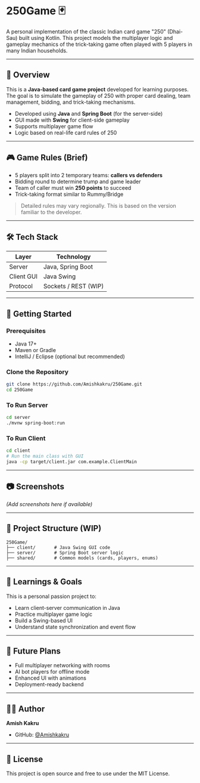 # 250Game 🃏

A personal implementation of the classic Indian card game "250" (Dhai-Sau) built using Kotlin. This project models the multiplayer logic and gameplay mechanics of the trick-taking game often played with 5 players in many Indian households.

---

## 📌 Overview

This is a **Java-based card game project** developed for learning purposes. The goal is to simulate the gameplay of 250 with proper card dealing, team management, bidding, and trick-taking mechanisms.

- Developed using **Java** and **Spring Boot** (for the server-side)
- GUI made with **Swing** for client-side gameplay
- Supports multiplayer game flow
- Logic based on real-life card rules of 250

---

## 🎮 Game Rules (Brief)

- 5 players split into 2 temporary teams: **callers vs defenders**
- Bidding round to determine trump and game leader
- Team of caller must win **250 points** to succeed
- Trick-taking format similar to Rummy/Bridge

> Detailed rules may vary regionally. This is based on the version familiar to the developer.

---

## 🛠️ Tech Stack

| Layer      | Technology      |
|------------|-----------------|
| Server     | Java, Spring Boot |
| Client GUI | Java Swing       |
| Protocol   | Sockets / REST (WIP) |

---

## 🚀 Getting Started

### Prerequisites
- Java 17+
- Maven or Gradle
- IntelliJ / Eclipse (optional but recommended)

### Clone the Repository
```bash
git clone https://github.com/Amishkakru/250Game.git
cd 250Game
````

### To Run Server

```bash
cd server
./mvnw spring-boot:run
```

### To Run Client

```bash
cd client
# Run the main class with GUI
java -cp target/client.jar com.example.ClientMain
```

---

## 📷 Screenshots

*(Add screenshots here if available)*

---

## 🧱 Project Structure (WIP)

```
250Game/
├── client/       # Java Swing GUI code
├── server/       # Spring Boot server logic
├── shared/       # Common models (cards, players, enums)
```

---

## 🧠 Learnings & Goals

This is a personal passion project to:

* Learn client-server communication in Java
* Practice multiplayer game logic
* Build a Swing-based UI
* Understand state synchronization and event flow

---

## 🧳 Future Plans

* Full multiplayer networking with rooms
* AI bot players for offline mode
* Enhanced UI with animations
* Deployment-ready backend

---

## 🙋‍♂️ Author

**Amish Kakru**

* GitHub: [@Amishkakru](https://github.com/Amishkakru)

---

## 📝 License

This project is open source and free to use under the MIT License.
